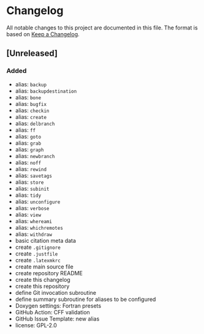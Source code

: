 <!---------------------- GNU General Public License 2.0 ------------------------
--                                                                            --
-- Copyright (C) 2022 Kevin Matthes                                           --
--                                                                            --
-- This program is free software; you can redistribute it and/or modify       --
-- it under the terms of the GNU General Public License as published by       --
-- the Free Software Foundation; either version 2 of the License, or          --
-- (at your option) any later version.                                        --
--                                                                            --
-- This program is distributed in the hope that it will be useful,            --
-- but WITHOUT ANY WARRANTY; without even the implied warranty of             --
-- MERCHANTABILITY or FITNESS FOR A PARTICULAR PURPOSE.  See the              --
-- GNU General Public License for more details.                               --
--                                                                            --
-- You should have received a copy of the GNU General Public License along    --
-- with this program; if not, write to the Free Software Foundation, Inc.,    --
-- 51 Franklin Street, Fifth Floor, Boston, MA 02110-1301 USA.                --
--                                                                            --
------------------------------------------------------------------------------->

<!------------------------------------------------------------------------------
--
--  AUTHOR      Kevin Matthes
--  BRIEF       The development history of this project.
--  COPYRIGHT   (C) 2022 Kevin Matthes.
--              This file is licensed GPL 2 as of June 1991.
--  DATE        2022
--  FILE        CHANGELOG.md
--  NOTE        See `LICENSE' for full license.
--              See `README.md' for project details.
--
------------------------------------------------------------------------------->

# Changelog

All notable changes to this project are documented in this file.  The format is
based on [Keep a Changelog](https://keepachangelog.com/en/1.0.0/).

## [Unreleased]

### Added

* alias:  `backup`
* alias:  `backupdestination`
* alias:  `bone`
* alias:  `bugfix`
* alias:  `checkin`
* alias:  `create`
* alias:  `delbranch`
* alias:  `ff`
* alias:  `goto`
* alias:  `grab`
* alias:  `graph`
* alias:  `newbranch`
* alias:  `noff`
* alias:  `rewind`
* alias:  `savetags`
* alias:  `store`
* alias:  `subinit`
* alias:  `tidy`
* alias:  `unconfigure`
* alias:  `verbose`
* alias:  `view`
* alias:  `whereami`
* alias:  `whichremotes`
* alias:  `withdraw`
* basic citation meta data
* create `.gitignore`
* create `.justfile`
* create `.latexmkrc`
* create main source file
* create repository README
* create this changelog
* create this repository
* define Git invocation subroutine
* define summary subroutine for aliases to be configured
* Doxygen settings:  Fortran presets
* GitHub Action:  CFF validation
* GitHub Issue Template:  new alias
* license:  GPL-2.0

<!----------------------------------------------------------------------------->
